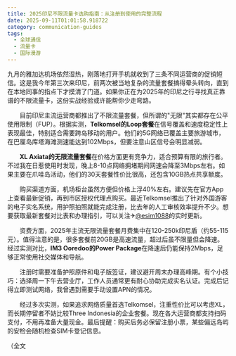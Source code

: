 ```yaml
---
title: 2025印尼不限流量卡选购指南：从注册到使用的完整流程
date: 2025-09-11T01:01:58.918722
category: communication-guides
tags:
  - 全球通信
  - 流量卡
  - 国际漫游
---
```


九月的雅加达机场依然湿热，刚落地打开手机就收到了三条不同运营商的促销短信。这是我今年第三次来印尼，前两次被当地复杂的流量套餐搞得晕头转向，直到在本地同事的指点下才摸清了门道。如果你正在为2025年的印尼之行寻找真正靠谱的不限流量卡，这份实战经验或许能帮你少走弯路。

　　目前印尼主流运营商都推出了不限流量套餐，但所谓的"无限"其实都存在公平使用限制（FUP）。根据实测，**Telkomsel的Loop套餐**在信号覆盖和速度稳定性上表现最佳，特别适合需要跨岛移动的用户。他们的5G网络已覆盖主要旅游城市，在巴厘岛库塔海滩测速能达到102Mbps，但要注意山区信号会明显减弱。

　　**XL Axiata的无限流量套餐**在价格方面更有竞争力，适合预算有限的旅行者。不过我在日惹使用时发现，晚上8-10点网络拥堵期间网速会降至3Mbps左右。如果主要在爪哇岛活动，他们的30天套餐性价比很高，还包含10GB热点共享额度。

　　购买渠道方面，机场柜台虽然方便但价格上浮40%左右。建议先在官方App上查看最新促销，再到市区授权代理点购买。最近Telkomsel推出了针对外国游客的电子实名系统，用护照拍照就能完成注册，比去年的人工审核效率提升不少。想要获取最新套餐对比表和办理指引，可以关注✈[@esim1088](https://t.me/s/esim1088)的实时更新。

　　资费方面，2025年主流无限流量套餐月费集中在120-250k印尼盾（约55-115元）。值得注意的是，很多套餐前20GB是高速流量，超过后虽不限量但会降速。经过实测对比，**IM3 Ooredoo的Power Package**在降速后仍能保持2Mbps，足够正常使用社交媒体和导航。

　　注册时需要准备护照原件和电子版签证，建议避开周末办理高峰期。有个小技巧：选择周一下午去营业厅，工作人员通常更有耐心协助完成实名认证。完成后记得立即测试网络，我曾遇到需要手动设置APN的情况。

　　经过多次实测，如果追求网络质量首选Telkomsel，注重性价比可以考虑XL，而长期停留者不妨比较Three Indonesia的企业套餐。现在各大运营商都支持扫码支付，不用再准备大量现金。最后提醒：购买后务必保留注册小票，某些偏远岛屿的安检会随机检查SIM卡登记信息。

（全文